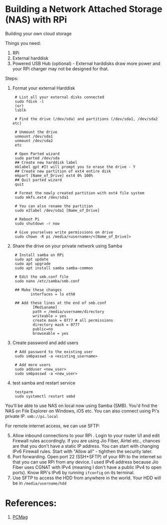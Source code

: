 # Building a Network Attached Storage (NAS) with RPi

Building your own cloud storage

Things you need:
1. RPi
2. External harddisk
3. Powered USB Hub (optional) - External harddisks draw more power and your RPi charger may not be designed for that.

Steps:
1. Format your external Harddisk

        # List all your external disks connected
        sudo fdisk -l
        (or)
        lsblk

        # Find the drive (/dev/sda) and partitions (/dev/sda1, /dev/sda2 etc)

        # Unmount the drive
        unmount /dev/sda1
        unmount /dev/sda2
        etc

        # Open Parted wizard
        sudo parted /dev/sda
        ## Create new harddisk label
        mklabel gpt #It will prompt you to erase the drive - Y
        ## Create new partition of ext4 entire disk
        mkpart [Name_of_Drive] ext4 0% 100%
        ## Quit parted wizard
        quit

        # Format the newly created partition with ext4 file system
        sudo mkfs.ext4 /dev/sda1

        # You can also rename the partition
        sudo e2label /dev/sda1 [Name_of_Drive]
        
        # Reboot Pi
        sudo shutdown -r now

        # Give yourselves write permissions on drive
        sudo chown -R pi /media/<username>/<[Name_of_Drive]>

2. Share the drive on your private network using Samba 

        # Install samba on RPi
        sudo apt update
        sudo apt upgrade
        sudo apt install samba samba-common
        
        # Edit the smb.conf file
        sudo nano /etc/samba/smb.conf

        ## Make these changes
               interfaces = lo eth0
        
        ## Add these lines at the end of smb.conf
                [Medianame]
                path = /media/username/directory
                writeable = yes
                create mask = 0777 # all permissions
                directory mask = 0777
                public=no
                browseable = yes

3. Create password and add users

        # Add password to the existing user
        sudo smbpasswd -a <existing_username>

        # Add more users
        sudo adduser <new_user>
        sudo smbpasswd -a <new_user>

4. test samba and restart service

        testparm
        sudo systemctl restart smbd

You'll be able to use NAS on local now using Samba (SMB). You'd find the NAS on File Explorer on Windows, iOS etc. You can also connect using Pi's private IP. `smb://pi.local`

For remote internet access, we can use SFTP:

5. Allow inbound connections to your RPi . Login to your router UI and edit Firewall rules accordingly. If you are using Jio Fiber, Airtel etc., chances are that you don't have a static IP address. You can start with changing IPv6 Firewall rules. Start with "Allow all" - tighthen the security later.
6. Port forwarding. Open port 22 (SSH+SFTP) of your RPi to the internet so that you can use RPi from any device.  I used IPv6 address because Jio Fiber uses CGNAT with IPv4 (meaning I don't have a public IPv4 to open ports). Know RPi's IPv6 by running `ifconfig` on its terminal.
7. Use SFTP to access the HDD from anywhere in the world. Your HDD will be in `/media/username/hdd`

# References:
1. [PCMag](https://www.pcmag.com/how-to/how-to-turn-a-raspberry-pi-into-a-nas-for-whole-home-file-sharing)